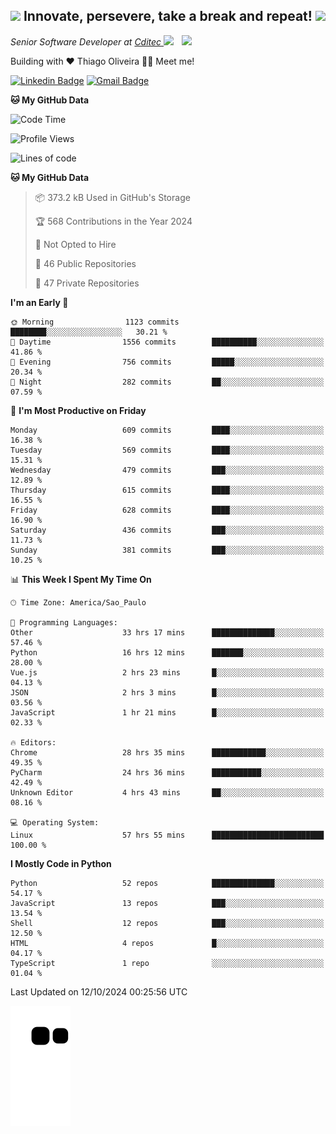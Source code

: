 <h2><img src="https://emojis.slackmojis.com/emojis/images/1531849430/4246/blob-sunglasses.gif?1531849430" width="30"/> Innovate, persevere, take a break and repeat! <img src="https://media.giphy.com/media/12oufCB0MyZ1Go/giphy.gif" width="50"></h2>
<img align='right' src="https://media.giphy.com/media/M9gbBd9nbDrOTu1Mqx/giphy.gif" width="230">
<p><em>Senior Software Developer at <a href="https://www.cditec.com.br/">Cditec
</a><img src="https://media.giphy.com/media/WUlplcMpOCEmTGBtBW/giphy.gif" width="30"> 
</em></p>



Building with ❤️ Thiago Oliveira 👋🏽 Meet me!

[![Linkedin Badge](https://img.shields.io/badge/-Thiago-blue?style=flat-square&logo=Linkedin&logoColor=white&link=https://www.linkedin.com/in/tgmarinho/)](https://www.linkedin.com/in/thiagoceconelo/) 
[![Gmail Badge](https://img.shields.io/badge/-thiceconelo@gmail.com-c14438?style=flat-square&logo=Gmail&logoColor=white&link=mailto:thiceconelo@gmail.com)](mailto:thiceconelo@gmail.com)

</em></p>

<!-- <span style="height ">
![Anurag's GitHub stats](https://github-readme-stats.vercel.app/api?username=arthurspk&show_icons=true&theme=tokyonight)
</span> -->

**🐱 My GitHub Data** 
<!--START_SECTION:waka-->
![Code Time](http://img.shields.io/badge/Code%20Time-1%2C961%20hrs%2052%20mins-blue)

![Profile Views](http://img.shields.io/badge/Profile%20Views-0-blue)

![Lines of code](https://img.shields.io/badge/From%20Hello%20World%20I%27ve%20Written-5.1%20million%20lines%20of%20code-blue)

**🐱 My GitHub Data** 

> 📦 373.2 kB Used in GitHub's Storage 
 > 
> 🏆 568 Contributions in the Year 2024
 > 
> 🚫 Not Opted to Hire
 > 
> 📜 46 Public Repositories 
 > 
> 🔑 47 Private Repositories 
 > 
**I'm an Early 🐤** 

```text
🌞 Morning                1123 commits        ████████░░░░░░░░░░░░░░░░░   30.21 % 
🌆 Daytime                1556 commits        ██████████░░░░░░░░░░░░░░░   41.86 % 
🌃 Evening                756 commits         █████░░░░░░░░░░░░░░░░░░░░   20.34 % 
🌙 Night                  282 commits         ██░░░░░░░░░░░░░░░░░░░░░░░   07.59 % 
```
📅 **I'm Most Productive on Friday** 

```text
Monday                   609 commits         ████░░░░░░░░░░░░░░░░░░░░░   16.38 % 
Tuesday                  569 commits         ████░░░░░░░░░░░░░░░░░░░░░   15.31 % 
Wednesday                479 commits         ███░░░░░░░░░░░░░░░░░░░░░░   12.89 % 
Thursday                 615 commits         ████░░░░░░░░░░░░░░░░░░░░░   16.55 % 
Friday                   628 commits         ████░░░░░░░░░░░░░░░░░░░░░   16.90 % 
Saturday                 436 commits         ███░░░░░░░░░░░░░░░░░░░░░░   11.73 % 
Sunday                   381 commits         ███░░░░░░░░░░░░░░░░░░░░░░   10.25 % 
```


📊 **This Week I Spent My Time On** 

```text
🕑︎ Time Zone: America/Sao_Paulo

💬 Programming Languages: 
Other                    33 hrs 17 mins      ██████████████░░░░░░░░░░░   57.46 % 
Python                   16 hrs 12 mins      ███████░░░░░░░░░░░░░░░░░░   28.00 % 
Vue.js                   2 hrs 23 mins       █░░░░░░░░░░░░░░░░░░░░░░░░   04.13 % 
JSON                     2 hrs 3 mins        █░░░░░░░░░░░░░░░░░░░░░░░░   03.56 % 
JavaScript               1 hr 21 mins        █░░░░░░░░░░░░░░░░░░░░░░░░   02.33 % 

🔥 Editors: 
Chrome                   28 hrs 35 mins      ████████████░░░░░░░░░░░░░   49.35 % 
PyCharm                  24 hrs 36 mins      ███████████░░░░░░░░░░░░░░   42.49 % 
Unknown Editor           4 hrs 43 mins       ██░░░░░░░░░░░░░░░░░░░░░░░   08.16 % 

💻 Operating System: 
Linux                    57 hrs 55 mins      █████████████████████████   100.00 % 
```

**I Mostly Code in Python** 

```text
Python                   52 repos            ██████████████░░░░░░░░░░░   54.17 % 
JavaScript               13 repos            ███░░░░░░░░░░░░░░░░░░░░░░   13.54 % 
Shell                    12 repos            ███░░░░░░░░░░░░░░░░░░░░░░   12.50 % 
HTML                     4 repos             █░░░░░░░░░░░░░░░░░░░░░░░░   04.17 % 
TypeScript               1 repo              ░░░░░░░░░░░░░░░░░░░░░░░░░   01.04 % 
```




 Last Updated on 12/10/2024 00:25:56 UTC
<!--END_SECTION:waka-->

![Snake animation](https://github.com/rafaballerini/rafaballerini/blob/output/github-contribution-grid-snake.svg)


<!---
ceconelo/ceconelo is a ✨ special ✨ repository because its `README.md` (this file) appears on your GitHub profile.
You can click the Preview link to take a look at your changes.
--->

